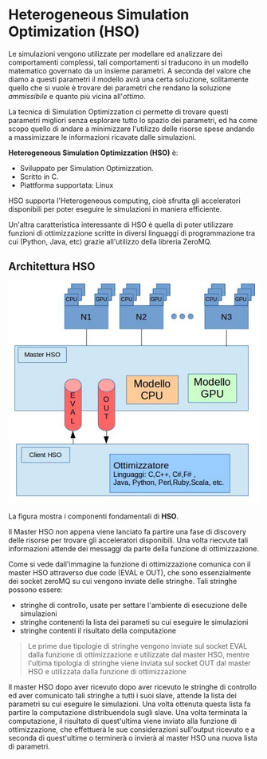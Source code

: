 # Heterogeneous Simulation Optimization (HSO)

Le simulazioni vengono utilizzate per modellare ed analizzare dei comportamenti complessi, tali comportamenti si traducono in un modello matematico governato da un insieme parametri.
A seconda del valore che diamo a questi parametri il modello avrà una certa soluzione, solitamente quello che si vuole è trovare dei parametri che rendano la soluzione _ammissibile_ e quanto più vicina all'_ottimo_.

La tecnica di Simulation Optimizzation ci permette di trovare questi parametri migliori senza esplorare tutto lo spazio dei parametri, ed ha come scopo quello di andare a minimizzare l'utilizzo delle risorse spese andando a massimizzare le informazioni ricavate dalle simulazioni.

**Heterogeneous Simulation Optimizzation (HSO)** è:

* Sviluppato per Simulation Optimizzation.
* Scritto in C.
* Piattforma supportata: Linux

HSO supporta l'Heterogeneous computing, cioè sfrutta gli acceleratori disponibili per poter eseguire le simulazioni in maniera efficiente.

Un'altra caratteristica interessante di HSO è quella di poter utilizzare funzioni di ottimizzazione scritte in diversi linguaggi di programmazione tra cui (Python, Java, etc) grazie all'utilizzo della libreria ZeroMQ. 

## Architettura HSO

![Architettura HSO](./assets/architettura.jpg)

La figura mostra i componenti fondamentali di **HSO**.


Il Master HSO non appena viene lanciato fa partire una fase di discovery delle risorse per trovare gli acceleratori disponibili. Una volta riecvute tali informazioni attende dei messaggi da parte della funzione di ottimizzazione.


Come si vede dall'immagine la funzione di ottimizzazione comunica con il master HSO attraverso due code (EVAL e OUT), che sono essenzialmente dei socket zeroMQ su cui vengono inviate delle stringhe. Tali stringhe possono essere:

* stringhe di controllo, usate per settare l'ambiente di esecuzione delle simulazioni 
* stringhe contenenti la lista dei parameti su cui eseguire le simulazioni
* stringhe contenti il risultato della computazione

>Le prime due tipologie di stringhe vengono inviate sul socket EVAL dalla funzione di ottimizzazione e utilizzate dal master HSO, mentre l'ultima tipologia di stringhe viene inviata sul socket OUT dal master HSO e utilizzata dalla funzione di ottimizzazione

Il master HSO dopo aver ricevuto dopo aver ricevuto le stringhe di controllo ed aver comunicato tali stringhe a tutti i suoi slave, attende la lista dei parametri su cui eseguire le simulazioni. Una volta ottenuta questa lista fa partire la computazione distribuendola sugli slave. Una volta terminata la computazione, il risultato di quest'ultima viene inviato alla funzione di ottimizzazione, che effettuerà le sue considerazioni sull'output ricevuto e a seconda di quest'ultime o terminerà o invierà al master HSO una nuova lista di parametri. 
